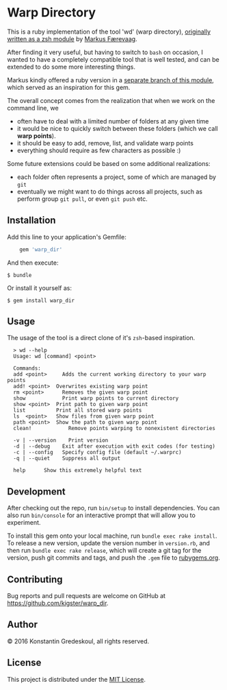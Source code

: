 # Warp Directory

This is a ruby implementation of the tool 'wd' (warp directory), 
[originally written as a zsh module](https://github.com/mfaerevaag/wd) 
by [Markus Færevaag](https://github.com/mfaerevaag).

After finding it very useful, but having to switch to `bash` on occasion, I wanted to have a completely
compatible tool that is well tested, and can be extended to do some more interesting things.

Markus kindly offered a ruby version in a [separate branch of this module](https://github.com/mfaerevaag/wd/tree/ruby),
which served as an inspiration for this gem.

The overall concept comes from the realization that when we work on the command line, we 

 * often have to deal with a limited number of folders at any given time
 * it would be nice to quickly switch between these folders (which we call __warp points__).
 * it should be easy to add, remove, list, and validate warp points
 * everything should require as few characters as possible :) 

Some future extensions could be based on some additional realizations:

 * each folder often represents a project, some of which are managed by `git`
 * eventually we might want to do things across all projects, such as perform group `git pull`, 
   or even `git push` etc.
 
## Installation

Add this line to your application's Gemfile:

```ruby
    gem 'warp_dir'
```

And then execute:

    $ bundle

Or install it yourself as:

    $ gem install warp_dir

## Usage

The usage of the tool is a direct clone of it's `zsh`-based inspiration.  

```
  > wd --help
  Usage: wd [command] <point>
  
  Commands:
  add <point>	  Adds the current working directory to your warp points
  add! <point>	Overwrites existing warp point
  rm <point>	  Removes the given warp point
  show		      Print warp points to current directory
  show <point>	Print path to given warp point
  list	        Print all stored warp points
  ls  <point>   Show files from given warp point
  path <point>  Show the path to given warp point
  clean!		    Remove points warping to nonexistent directories
  
  -v | --version	Print version
  -d | --debug	  Exit after execution with exit codes (for testing)
  -c | --config	  Specify config file (default ~/.warprc)
  -q | --quiet	  Suppress all output
  
  help		Show this extremely helpful text
```

## Development

After checking out the repo, run `bin/setup` to install dependencies. 
You can also run `bin/console` for an interactive prompt that will 
allow you to experiment.

To install this gem onto your local machine, run `bundle exec rake install`. 
To release a new version, update the version number in `version.rb`, and 
then run `bundle exec rake release`, which will create a git tag for the 
version, push git commits and tags, and push the `.gem` file 
to [rubygems.org](https://rubygems.org).

## Contributing

Bug reports and pull requests are welcome on GitHub at https://github.com/kigster/warp_dir.

## Author

<p>&copy; 2016 Konstantin Gredeskoul, all rights reserved.</p>

## License

This project is distributed under the [MIT License](https://raw.githubusercontent.com/kigster/warp_dir/master/LICENSE).
